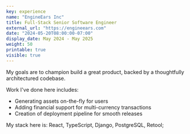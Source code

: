 ```yaml
---
key: experience
name: "EngineEars Inc"
title: Full-Stack Senior Software Engineer
external_url: "https://engineears.com"
date: "2024-05-20T08:00:00-07:00"
display_date: May 2024 - May 2025
weight: 50
printable: true
visible: true
---
```


My goals are to champion build a great product, backed by a thoughtfully architectured codebase.

Work I've done here includes:
- Generating assets on-the-fly for users
- Adding financial support for multi-currency transactions
- Creation of deployment pipeline for smooth releases

My stack here is: React, TypeScript, Django, PostgreSQL, Retool;
